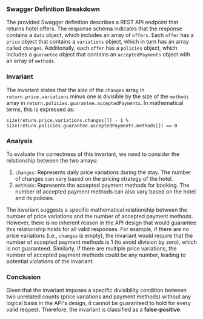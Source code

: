 ### Swagger Definition Breakdown
The provided Swagger definition describes a REST API endpoint that returns hotel offers. The response schema indicates that the response contains a `data` object, which includes an array of `offers`. Each `offer` has a `price` object that contains a `variations` object, which in turn has an array called `changes`. Additionally, each `offer` has a `policies` object, which includes a `guarantee` object that contains an `acceptedPayments` object with an array of `methods`.

### Invariant
The invariant states that the size of the `changes` array in `return.price.variations` minus one is divisible by the size of the `methods` array in `return.policies.guarantee.acceptedPayments`. In mathematical terms, this is expressed as:

`size(return.price.variations.changes[]) - 1 % size(return.policies.guarantee.acceptedPayments.methods[]) == 0`

### Analysis
To evaluate the correctness of this invariant, we need to consider the relationship between the two arrays:
1. `changes`: Represents daily price variations during the stay. The number of changes can vary based on the pricing strategy of the hotel.
2. `methods`: Represents the accepted payment methods for booking. The number of accepted payment methods can also vary based on the hotel and its policies.

The invariant suggests a specific mathematical relationship between the number of price variations and the number of accepted payment methods. However, there is no inherent reason in the API design that would guarantee this relationship holds for all valid responses. For example, if there are no price variations (i.e., `changes` is empty), the invariant would require that the number of accepted payment methods is 1 (to avoid division by zero), which is not guaranteed. Similarly, if there are multiple price variations, the number of accepted payment methods could be any number, leading to potential violations of the invariant.

### Conclusion
Given that the invariant imposes a specific divisibility condition between two unrelated counts (price variations and payment methods) without any logical basis in the API's design, it cannot be guaranteed to hold for every valid request. Therefore, the invariant is classified as a **false-positive**.
